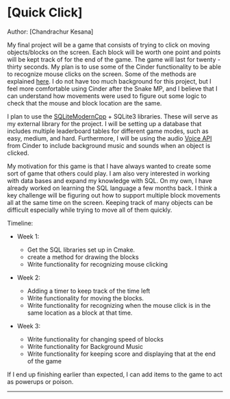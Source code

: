 # [Quick Click]

Author: [Chandrachur Kesana]

My final project will be a game that consists of trying to click on moving objects/blocks on the screen. Each block will be worth one point and points will be kept track of for the end of the game. The game will last for twenty - thirty seconds. My plan is to use some of the Cinder functionality to be able to recognize mouse clicks on the screen. Some of the methods are explained [here](https://libcinder.org/docs/guides/tour/hello_cinder_chapter3.html). I do not have too much background for this project, but I feel more comfortable using Cinder after the Snake MP, and I believe that I can understand how movements were used to figure out some logic to check that the mouse and block location are the same. 

I plan to use the [SQLiteModernCpp](https://github.com/SqliteModernCpp/sqlite_modern_cpp) + SQLite3 libraries. These will serve as my external library for the project. I will be setting up a database that includes multiple leaderboard tables for different game modes, such as easy, medium, and hard. Furthermore, I will be using the audio [Voice API](https://libcinder.org/docs/guides/audio/index.html) from Cinder to include background music and sounds when an object is clicked. 

My motivation for this game is that I have always wanted to create some sort of game that others could play. I am also very interested in working with data bases and expand my knowledge with SQL. On my own, I have already worked on learning the SQL language a few months back. I think a key challenge will be figuring out how to support multiple block movements all at the same time on the screen. Keeping track of many objects can be difficult especially while trying to move all of them quickly.

Timeline:

* Week 1: 
  - Get the SQL libraries set up in Cmake.
  - create a method for drawing the blocks
  - Write functionality for recognizing mouse clicking
  
* Week 2:
  - Adding a timer to keep track of the time left
  - Write functionality for moving the blocks.
  - Write functionality for recognizing when the mouse click is in the same location as a block at that time. 

* Week 3:
  - Write functionality for changing speed of blocks
  - Write functionality for Background Music
  - Write functionality for keeping score and displaying that at the end of the game
  
If I end up finishing earlier than expected, I can add items to the game to act as powerups or poison. 

---
